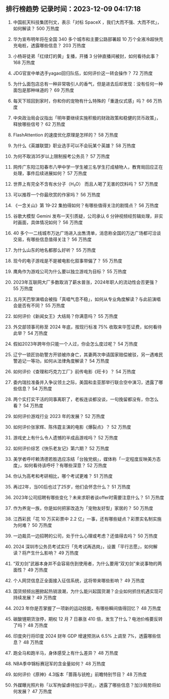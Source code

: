 
## 排行榜趋势 记录时间：2023-12-09 04:17:18
  
  1. 中国航天科技集团刊文，表示「对标 SpaceX ，我们大而不强、大而不优」，如何解读？ 500 万热度
    
  2. 华为宣布明年将在全国 340 多个城市和主要公路部署超 10 万个全液冷超快充充电桩，透露哪些信息？ 203 万热度
    
  3. 小杨哥徒弟「红绿灯的黄」复播，开播 3 分钟直播间被封，如何看待此事？ 168 万热度
    
  4. JDG官宣中单选手yagao回归队伍，如何评价这一转会操作？ 72 万热度
    
  5. 为什么面包店总有一种非常吸引人的香气，但是进去后却发现：没有任何一种面包是那种味道的？ 69 万热度
    
  6. 每天下班回到家时，你和你的宠物有什么特殊的「重逢仪式感」吗？ 66 万热度
    
  7. 中央政治局会议指出「明年要继续实施积极的财政政策和稳健的货币政策」，释放哪些信号？ 62 万热度
    
  8. FlashAttention 的速度优化原理是怎样的？ 58 万热度
    
  9. 为什么《英雄联盟》职业选手可以不会玩某个英雄？ 58 万热度
    
  10. 为何不取消35岁以上限制报考公务员？ 57 万热度
    
  11. 网传广东阳江阳春市八甲中学一学生被三名学生打成植物人，教育局回应正在处理，事件后续进展如何？ 57 万热度
    
  12. 世界上有完全不含有水分子（H₂O） 而且人喝了无害的饮料吗？ 57 万热度
    
  13. 可以推荐一个你最欣赏的作家吗？ 56 万热度
    
  14. 《一念关山》第 19-22 集拍得如何？有哪些值得关注的剧情点？ 56 万热度
    
  15. 谷歌大模型 Gemini 发布一天引质疑，公司承认 6 分钟视频经剪辑处理，非实时画面，具体情况如何？ 56 万热度
    
  16. 40 多个一二线城市万达广场进入出售清单，消息称全国的万达广场都可洽谈交易，有哪些信息值得关注？ 56 万热度
    
  17. 为什么山东的地名都那么好听？ 55 万热度
    
  18. 现今的电子游戏是不是被电影化叙事带偏了？ 55 万热度
    
  19. 鹰角作为游戏公司为什么要以独立游戏为目标？ 55 万热度
    
  20. 2023年互联网大厂多数取消了薪水普涨，2024年职人的流动性会否更强？ 55 万热度
    
  21. 五月天巴黎演唱会被指「真唱气息不稳」，如何从专业角度解读？与此前演唱会是否有不同？ 55 万热度
    
  22. 如何评价《新闻女王》大结局？你满意吗？ 55 万热度
    
  23. 外交部领事司称至 2024 年底，按现行标准 75% 收取来华签证费，如何看待此举？ 54 万热度
    
  24. 假如2023年跨年你只能一个人过，你会怎么度过呢？ 54 万热度
    
  25. 辽宁一锁匠协助警方开锁被炸身亡，其妻两次申请国家赔偿被驳，另一遇难民警追记一等功，如何从法律角度解读？ 54 万热度
    
  26. 如何评价《查理和巧克力工厂》前传电影《旺卡》？ 54 万热度
    
  27. 委内瑞拉准备并入争议领土之际，美国和圭亚那举行联合空中演习，透露了哪些信息？ 54 万热度
    
  28. 两个实打实干活的同事离职了，老板连谈都没谈，一句挽留都没有，你怎么看？ 54 万热度
    
  29. 如何评价游戏行业 2023 年的发展？ 52 万热度
    
  30. 如何评价张家辉、陈伟霆主演的电影《爆裂点》？ 52 万热度
    
  31. 游戏史上有什么令人遗憾的半成品游戏吗？ 52 万热度
    
  32. 如何评价综艺《快乐老友记》第六期？ 52 万热度
    
  33. 美学者呼吁赖清德若胜选应冻结「台独党纲」，媒体称「一定程度反映美方态度」，如何看待该呼吁？有哪些深意？ 52 万热度
    
  34. 你认为高考和考研相比，哪个考试更难？ 51 万热度
    
  35. 再过2年，当00后也过了25岁，他们会怀念什么？ 51 万热度
    
  36. 2023年公司招聘有哪些变化？未来求职者谈offer时需要注意什么？ 51 万热度
    
  37. 作为养宠一族，你是如何把家改造为「宠物友好型」家居的？ 50 万热度
    
  38. 江西彩民「花 10 万买彩票中 2.2 亿」一事，还有哪些疑点？彩票实名制实施为何难？ 50 万热度
    
  39. 一边裁员一边招聘的公司，处于什么心理或考虑？还值得去吗？ 50 万热度
    
  40. 2024 深圳市公务员考试实行「先考试再选岗」，设置「平行志愿」，如何解读？将产生什么影响？ 49 万热度
    
  41. “双刃剑”武器本身并不会容易伤到使用者，为什么要用“双刃剑”来说事物的两面性？ 49 万热度
    
  42. 个人网贷信息正全面接入征信系统，这将带来哪些影响？ 49 万热度
    
  43. 国货频频出圈掀起热销浪潮，为什么能兴起国货潮？企业如何抓住机遇实现可持续发展？ 49 万热度
    
  44. 2023 年你是否掌握了一项新的运动技能，有哪些瞬间值得回忆？ 48 万热度
    
  45. 碳酸锂期货涨停，期权 12 月 7 日暴涨 410 倍，发生了什么？电池价格要反转了吗？ 48 万热度
    
  46. 印度央行将印度 2024 财年 GDP 增速预测从 6.5% 上调至 7%，透露哪些信息？ 48 万热度
    
  47. 跑全马和跑半马，身体感受上有什么差异？ 48 万热度
    
  48. NBA季中锦标赛冠军的含金量如何？ 48 万热度
    
  49. 如何评价《原神》4.3版本「蔷薇与铳枪」前瞻特别节目？ 48 万热度
    
  50. 外媒曝光照片称「以军拘留虐待加沙平民」，透露了哪些信息？加沙局势将如何发展？ 47 万热度
    